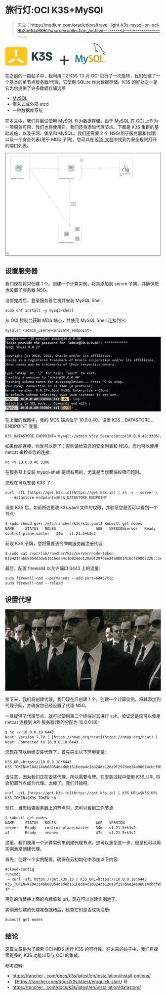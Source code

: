 # 旅行灯:OCI K3S+MySQl

> 原文：<https://medium.com/oracledevs/travel-light-k3s-mysql-on-oci-9b2befda989c?source=collection_archive---------0----------------------->

![](img/2344829396db90e44d970d0b8fbd748b.png)

在之前的一篇帖子中，我利用 T2 K3S T3 对 OCI 进行了一次旋转，我们创建了一个基本的单节点服务器/代理，它使用 SQLite 作为数据存储。K3S 的好处之一是它为您提供了许多数据存储选项

*   [MySQL](https://www.mysql.com/)
*   嵌入式或外部 etcd
*   一种数据库系统

在本文中，我们将尝试使用 MySQL 作为数据存储。由于 [MySQL 在 OCI](https://docs.oracle.com/en-us/iaas/mysql-database/index.html) 上作为一项服务可用，我们也将使用它。我们还将添加代理节点。下面是 K3S 集群的基础设施，以及子网、堡垒和 MySQL。我们还需要 2 个 NSG(用于服务器和代理)以及一个安全列表(用于 MDS 子网)。您可以在 [K3S 文档](https://rancher.com/docs/k3s/latest/en/installation/installation-requirements/#networking)中找到为安全规则打开的端口列表。

![](img/894bb997ba8709062ab1a6d134355393.png)

## 设置服务器

我们现在将只创建 1 个。创建一个计算实例，将其添加到 servre 子网，并确保您也设置了服务器 NSG。

设置完成后，登录服务器主机并安装 MySQL Shell:

```
sudo dnf install -y mysql-shell
```

从 OCI 控制台获取 MDS 端点，并使用 MySQL Shell 连接到它:

```
mysqlsh <admin_user>@<private_endpoint>
```

![](img/16e30f3100f59141c84a4b746a4fda9a.png)

在上面的截图中，我的 MDS 端点位于 10.0.0.40。设置 K3S _ DATASTORE _ ENDPOINT 变量:

```
K3S_DATASTORE_ENDPOINT='mysql://admin:V3ry_Secure!@tcp(10.0.0.40:3306)/k3s'
```

如果你能连接，你就可以走了；否则请检查您的安全列表和 NSG。您也可以使用 netcat 来检查您的连接:

```
nc -v 10.0.0.40 3306
```

在服务器上安装 mysql-shell 是很有用的，尤其是当您面临权限问题时。

您现在可以安装 K3S 了:

```
curl -sfL [https://get.k3s.io](https://get.k3s.io) | sh -s — server \
  --datastore-endpoint=$K3S_DATASTORE_ENDPOINT
```

设置 K3S 后，如前所述更改 k3s.yaml 文件的权限，并验证您是否可以看到一个节点:

```
$ sudo chmod go+r /etc/rancher/k3s/k3s.yaml$ kubectl get nodes
NAME     STATUS   ROLES                  AGE   VERSIONserver   Ready    control-plane,master   34m   v1.21.5+k3s2
```

获取 K3S 令牌，您将需要该令牌向服务器注册代理:

```
$ sudo cat /var/lib/rancher/k3s/server/node-token
K104214ab68054dadeb1616eda4c1b824de120a9f297dee24a08014cbcf89802220::server:38123df6165f4573e47def57e601aeea
```

最后，配置 firewalld 以允许端口 6443 上的流量:

```
sudo firewall-cmd --permanent --add-port=6443/tcp
sudo firewall-cmd --reload
```

## 设置代理

![](img/8b970ac0fb9ba9e5e8c056d3c0c19b0e.png)

接下来，我们将创建代理。我们现在只创建 1 个。创建一个计算实例，将其添加到代理子网，并确保您已经设置了代理 NSG。

一旦提供了代理节点，就可以使用第二个终端对其进行 ssh。验证您是否可以使用 netcat 连接到 API 服务器(我的分配为 10.0.0.18):

```
$ nc -v 10.0.0.18 6443
Ncat: Version 7.70 ( [https://nmap.org/ncat](https://nmap.org/ncat) )
Ncat: Connected to 10.0.0.18:6443.
```

您现在可以继续安装代理了。首先导出以下环境变量:

```
K3S_URL=https://10.0.0.18:6443
K3S_TOKEN=K104214ab68054dadeb1616eda4c1b824de120a9f297dee24a08014cbcf89802220::server:38123df6165f4573e47def57e601aeea
```

请注意，因为我们正在安装代理，所以需要令牌。在安装过程中使用 K3S_URL 将会配置节点成为代理。太棒了。我们开始吧:

```
curl -sfL [https://get.k3s.io](https://get.k3s.io) | K3S_URL=$K3S_URL K3S_TOKEN=$K3S_TOKEN sh -
```

现在，当您检查服务器上的节点时，您可以看到工作节点:

```
$ kubectl get nodes
NAME     STATUS   ROLES                  AGE   VERSION
server   Ready    control-plane,master   34m   v1.21.5+k3s2
a1       Ready    <none>                 47s   v1.21.5+k3s2
```

这里，我们使用一个计算实例来创建代理节点，您可以重复这一步。但是也可以用实例池来创建代理。

首先，创建一个实例配置。确保在云初始化中添加以下内容:

```
#cloud-config
runcmd:
 — curl -sfL https://get.k3s.io | K3S_URL=https://10.0.0.18:6443 K3S_TOKEN=K104214ab68054dadeb1616eda4c1b824de120a9f297dee24a08014cbcf89802220::server:38123df6165f4573e47def57e601aeea sh -
```

用您的值替换上面的令牌值和 url。现在可以创建实例池了。

实例池创建的代理准备就绪后，检查它们是否成功注册:

```
kubectl get nodes
```

## 结论

这篇文章是为了探索 OCI·MDS 运行 K3S 的可行性。在未来的帖子中，我们将探索更多的 K3S 功能以及与 OCI 的集成。

参考资料:

*   [https://rancher . com/docs/k3s/latest/en/installation/install-options/](https://rancher.com/docs/k3s/latest/en/installation/install-options/)
*   【https://rancher.com/docs/k3s/latest/en/quick-start/ 号
*   [https://rancher . com/docs/k3s/latest/en/installation/datastore/](https://rancher.com/docs/k3s/latest/en/installation/datastore/)